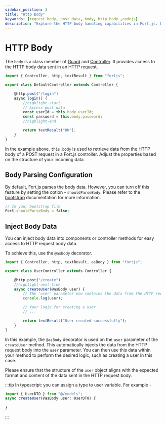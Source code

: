 ```yaml
---
sidebar_position: 3
title: "Http Body"
keywords: [request body, post data, body, http body ,nodejs]
description: "Explore the HTTP body handling capabilities in Fort.js. Learn how to access and parse the request body in a Fort.js application."
---
```


# HTTP Body

The `body` is a class member of [Guard](/docs/component/guard.md) and [Controller](/docs/controller.md). It provides access to the HTTP body data sent in an HTTP request.

```javascript
import { Controller, http, textResult } from "fortjs";

export class DefaultController extends Controller {

    @http.post("/login")
    async login() {
        //highlight-start
        // Access post data
        const userId = this.body.userId;
        const password = this.body.password;
        //highlight-end

        return textResult("OK");
    }
}
```

In the example above, `this.body` is used to retrieve data from the HTTP body of a POST request in a Fort.js controller. Adjust the properties based on the structure of your incoming data.

## Body Parsing Configuration

By default, Fort.js parses the body data. However, you can turn off this feature by setting the option - `shouldParseBody`. Please refer to the [bootstrap](/docs/setup.md) documentation for more information.

```js
// In your bootstrap file
Fort.shouldParseBody = false;
```

## Inject Body Data

You can inject body data into components or controller methods for easy access to HTTP request body data.

To achieve this, use the `@asBody` decorator.

```javascript
import { Controller, http, textResult, asBody } from "fortjs";

export class UserController extends Controller {

    @http.post("/create")
    //highlight-next-line
    async createUser(@asBody user) {
        // The 'user' parameter now contains the data from the HTTP request body
        console.log(user);

        // Your logic for creating a user
        // ...

        return textResult("User created successfully");
    }
}
```

In this example, the `@asBody` decorator is used on the `user` parameter of the `createUser` method. This automatically injects the data from the HTTP request body into the `user` parameter. You can then use this data within your method to perform the desired logic, such as creating a user in this case.

Please ensure that the structure of the `user` object aligns with the expected format and content of the data sent in the HTTP request body.

:::tip
In typescript: you can assign a type to user variable. For example -

```js
import { UserDTO } from "@/models";
async createUser(@asBody user: UserDTO) {
    
}
```
:::